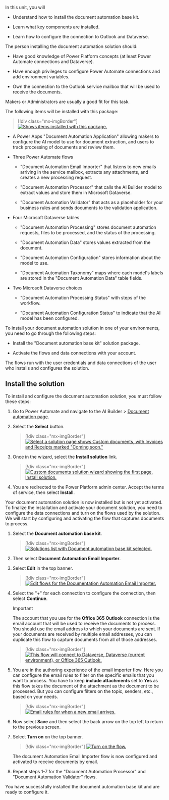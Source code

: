In this unit, you will

- Understand how to install the document automation base kit.

- Learn what key components are installed.

- Learn how to configure the connection to Outlook and Dataverse.

The person installing the document automation solution should:

- Have good knowledge of Power Platform concepts (at least Power Automate connections and Dataverse).

- Have enough privileges to configure Power Automate connections and add environment variables.

- Own the connection to the Outlook service mailbox that will be used to receive the documents.

Makers or Administrators are usually a good fit for this task.

The following items will be installed with this package:

> [!div class="mx-imgBorder"]
> [![Shows items installed with this package.](../media/2-installed-items.png)](../media/2-installed-items.png#lightbox)

- A Power Apps "Document Automation Application" allowing makers to configure the AI model to use for document extraction, and users to track processing of documents and review them.

- Three Power Automate flows

  - "Document Automation Email Importer" that listens to new emails arriving in the service mailbox, extracts any attachments, and creates a new processing request.

  - "Document Automation Processor" that calls the AI Builder model to extract values and store them in Microsoft Dataverse.

  - "Document Automation Validator" that acts as a placeholder for your business rules and sends documents to the validation application.

- Four Microsoft Dataverse tables

  - "Document Automation Processing" stores document automation requests, files to be processed, and the status of the processing.

  - "Document Automation Data" stores values extracted from the document.

  - "Document Automation Configuration" stores information about the model to use.

  - "Document Automation Taxonomy" maps where each model's labels are stored in the "Document Automation Data" table fields.

- Two Microsoft Dataverse choices

  - "Document Automation Processing Status" with steps of the workflow.

  - "Document Automation Configuration Status" to indicate that the AI model has been configured.

To install your document automation solution in one of your environments, you need to go through the following steps:

- Install the "Document automation base kit" solution package.

- Activate the flows and data connections with your account.

The flows run with the user credentials and data connections of the user who installs and configures the solution.

## Install the solution

To install and configure the document automation solution, you must follow these steps:

1. Go to Power Automate and navigate to the AI Builder > [Document automation page](https://flow.microsoft.com/manage/aibuilder/documentautomation).

1. Select the **Select** button.

    > [!div class="mx-imgBorder"]
    > [![Select a solution page shows Custom documents, with Invoices and Receipts marked "Coming soon."](../media/2-select-solution.png)](../media/2-select-solution.png#lightbox)

1. Once in the wizard, select the **Install solution** link.

    > [!div class="mx-imgBorder"]
    > [![Custom documents solution wizard showing the first page, Install solution.](../media/2-install-solution.png)](../media/2-install-solution.png#lightbox)

1. You are redirected to the Power Platform admin center. Accept the terms of service, then select **Install**.

Your document automation solution is now installed but is not yet activated. To finalize the installation and activate your document solution, you need to configure the data connections and turn on the flows used by the solution. We will start by configuring and activating the flow that captures documents to process.

1. Select the **Document automation base kit**.

    > [!div class="mx-imgBorder"]
    > [![Solutions list with Document automation base kit selected.](../media/2-document-automation-base-kit.png)](../media/2-document-automation-base-kit.png#lightbox)

1. Then select **Document Automation Email Importer**.

1. Select **Edit** in the top banner.

    > [!div class="mx-imgBorder"]
    > [![Edit flows for the Documentation Automation Email Importer.](../media/2-edit.png)](../media/2-edit.png#lightbox)

1. Select the "+" for each connection to configure the connection, then select **Continue**.

    > [!IMPORTANT]
    > The account that you use for the **Office 365 Outlook** connection is the email account that will be used to receive the documents to process. You should use the email address to which your documents are sent. If your documents are received by multiple email addresses, you can duplicate this flow to capture documents from all of those addresses.

    > [!div class="mx-imgBorder"]
    > [![This flow will connect to Dataverse, Dataverse (current environment), or Office 365 Outlook.](../media/2-flow-connect.png)](../media/2-flow-connect.png#lightbox)

1. You are in the authoring experience of the email importer flow. Here you can configure the email rules to filter on the specific emails that you want to process. You have to keep **include attachments** set to **Yes** as this flow takes the document of the attachment as the document to be processed. But you can configure filters on the topic, senders, etc., based on your needs.

    > [!div class="mx-imgBorder"]
    > [![Email rules for when a new email arrives.](../media/2-when-email-arrives.png)](../media/2-when-email-arrives.png#lightbox)

1. Now select **Save** and then select the back arrow on the top left to return to the previous screen.

1. Select **Turn on** on the top banner.

    > [!div class="mx-imgBorder"]
    > [![Turn on the flow.](../media/2-turn-on.png)](../media/2-turn-on.png#lightbox)

    The document Automation Email Importer flow is now configured and activated to receive documents by email.

1. Repeat steps 1-7 for the "Document Automation Processor" and "Document Automation Validator" flows.

You have successfully installed the document automation base kit and are ready to configure it.
